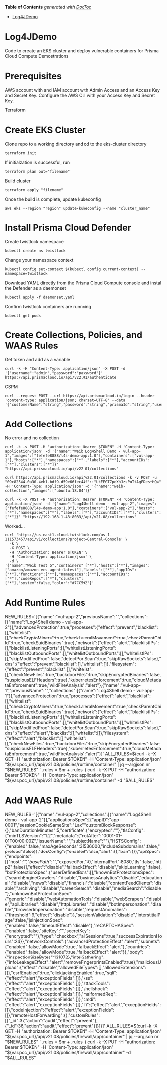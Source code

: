 <!-- START doctoc generated TOC please keep comment here to allow auto update -->
<!-- DON'T EDIT THIS SECTION, INSTEAD RE-RUN doctoc TO UPDATE -->
**Table of Contents**  *generated with [DocToc](https://github.com/thlorenz/doctoc)*

- [Log4JDemo](#log4jdemo)

<!-- END doctoc generated TOC please keep comment here to allow auto update -->

# Log4JDemo
Code to create an EKS cluster and deploy vulnerable containers for Prisma Cloud Compute Demostrations

# Prerequisites
AWS account with and IAM account with Admin Access and an Access Key and Secret Key.  Configure the AWS CLI with your Access Key and Secret Key.

Terraform

# Create EKS Cluster

Clone repo to a working directory and cd to the eks-cluster directory
```
terraform init
```
If initialzation is successful, run
```
terraform plan out="filename"
```
Build cluster
```
terraform apply "filename"
```
Once the build is complete, update kubeconfig
```
aws eks --region "region" update-kubeconfig --name "cluster_name"
```
# Install Prisma Cloud Defender

Create twistlock namespace
```
kubectl create ns twistlock
```
Change your namespace context
```
kubectl config set-context $(kubectl config current-context) --namespace=twistlock
```
Download YAML directly from the Prisma Cloud Compute console and instal the Defender as a daemonset
```
kubectl apply -f daemonset.yaml
```
Confirm twistlock containers are runnning
```
kubectl get pods
```
# Create Collections, Policies, and WAAS Rules

Get token and add as a variable
```
curl -k -H "Content-Type: application/json" -X POST -d '{"username":"admin","password":"password"}' https://api.prismacloud.io/api/v22.01/authenticate
```
CSPM  
```
curl --request POST --url https://api.prismacloud.io/login --header 'content-type: application/json; charset=UTF-8' --data '{"customerName":"string","password":"string","prismaId":"string","username":"string"}'
```

# Add Collections

No error and no collection
```
curl -k -v POST -H "authorization: Bearer $TOKEN" -H 'Content-Type: application/json' -d '{"name":"Weib Log4Shell Demo - vul-app-1","images":["fefefe8888/l4s-demo-app:1.0"],"containers":["vul-app-1"],"hosts":["*"],"namespaces":["*"],"labels":["*"],"accountIDs":["*"],"clusters":["*"]}' "https://api.prismacloud.io/api/v22.01/collections"
```
```
curl https://api.prismacloud.io/api/v22.01/collections -k -v POST -u "09c82544-0a30-4eb1-bdf9-d59e66fec44f"::"UkEEGT7peXhJzsPuTtAgFDes+HQ=" -H 'Content-Type: application/json' -d '{"name":"weib-collection","images":["ubuntu:18.04"]}'
```
```
curl -k -X POST -H "authorization: Bearer $TOKEN" -H 'Content-Type: application/json' -d '{"name":"Log4Shell demo - vul-app-2","images":["fefefe8888/l4s-demo-app:1.0"],"containers":["vul-app-2"],"hosts":["*"],"namespaces":["*"],"labels":["*"],"accountIDs":["*"],"clusters":["*"]}' "https://192.168.1.43:8083//api/v21.08/collections"
```
Worked...
```
curl 'https://us-east1.cloud.twistlock.com/us-1-111573457/api/v1/collections?project=Central+Console' \
  -k \
  -X POST \
  -H 'Authorization: Bearer $TOKEN' \
  -H 'Content-Type: application/json' \
  -d \
'{"name":"Weib Test 5","containers":["*"],"hosts":["*"],"images":["amazon/amazon-ecs-agent:latest"],"labels":["*"],"appIDs":["*"],"functions":["*"],"namespaces":["*"],"accountIDs":["*"],"codeRepos":["*"],"clusters":["*"],"system":false,"color":"#7CC592"}'
```

# Add Runtime Rules
NEW_RULES='[{"name":"vul-app-2","previousName":"","collections":[{"name":"Log4Shell demo - vul-app-2"}],"advancedProtection":true,"processes":{"effect":"prevent","blacklist":[],"whitelist":[],"checkCryptoMiners":true,"checkLateralMovement":true,"checkParentChild":true,"checkSuidBinaries":true},"network":{"effect":"alert","blacklistIPs":[],"blacklistListeningPorts":[],"whitelistListeningPorts":[],"blacklistOutboundPorts":[],"whitelistOutboundPorts":[],"whitelistIPs":[],"skipModifiedProc":false,"detectPortScan":true,"skipRawSockets":false},"dns":{"effect":"prevent","blacklist":[],"whitelist":[]},"filesystem":{"effect":"prevent","blacklist":[],"whitelist":[],"checkNewFiles":true,"backdoorFiles":true,"skipEncryptedBinaries":false,"suspiciousELFHeaders":true},"kubernetesEnforcement":true,"cloudMetadataEnforcement":true,"wildFireAnalysis":"alert"},{"name":"vul-app-1","previousName":"","collections":[{"name":"Log4Shell demo - vul-app-1"}],"advancedProtection":true,"processes":{"effect":"alert","blacklist":[],"whitelist":[],"checkCryptoMiners":true,"checkLateralMovement":true,"checkParentChild":true,"checkSuidBinaries":true},"network":{"effect":"alert","blacklistIPs":[],"blacklistListeningPorts":[],"whitelistListeningPorts":[],"blacklistOutboundPorts":[],"whitelistOutboundPorts":[],"whitelistIPs":[],"skipModifiedProc":false,"detectPortScan":true,"skipRawSockets":false},"dns":{"effect":"alert","blacklist":[],"whitelist":[]},"filesystem":{"effect":"alert","blacklist":[],"whitelist":[],"checkNewFiles":true,"backdoorFiles":true,"skipEncryptedBinaries":false,"suspiciousELFHeaders":true},"kubernetesEnforcement":true,"cloudMetadataEnforcement":true,"wildFireAnalysis":"alert"}]'
ALL_RULES=$(curl -k -X GET -H "authorization: Bearer $TOKEN" -H 'Content-Type: application/json' "${var.pcc_url}/api/v21.08/policies/runtime/container" | jq --argjson nr "$NEW_RULES" ' .rules = $nr + .rules ')
curl -k -X PUT -H "authorization: Bearer $TOKEN" -H 'Content-Type: application/json' "${var.pcc_url}/api/v21.08/policies/runtime/container" -d "$ALL_RULES"

# Add WAAS Rule
NEW_RULES='[{"name":"vul-app-2","collections":[{"name":"Log4Shell demo - vul-app-2"}],"applicationsSpec":[{"appID":"app-0001","sessionCookieSameSite":"Lax","customBlockResponse":{},"banDurationMinutes":5,"certificate":{"encrypted":""},"tlsConfig":{"minTLSVersion":"1.2","metadata":{"notAfter":"0001-01-01T00:00:00Z","issuerName":"","subjectName":""},"HSTSConfig":{"enabled":false,"maxAgeSeconds":31536000,"includeSubdomains":false,"preload":false}},"dosConfig":{"enabled":false,"alert":{},"ban":{}},"apiSpec":{"endpoints":[{"host":"*","basePath":"*","exposedPort":0,"internalPort":8080,"tls":false,"http2":false}],"effect":"disable","fallbackEffect":"disable","skipLearning":false},"botProtectionSpec":{"userDefinedBots":[],"knownBotProtectionsSpec":{"searchEngineCrawlers":"disable","businessAnalytics":"disable","educational":"disable","news":"disable","financial":"disable","contentFeedClients":"disable","archiving":"disable","careerSearch":"disable","mediaSearch":"disable"},"unknownBotProtectionSpec":{"generic":"disable","webAutomationTools":"disable","webScrapers":"disable","apiLibraries":"disable","httpLibraries":"disable","botImpersonation":"disable","browserImpersonation":"disable","requestAnomalies":{"threshold":9,"effect":"disable"}},"sessionValidation":"disable","interstitialPage":false,"jsInjectionSpec":{"enabled":false,"timeoutEffect":"disable"},"reCAPTCHASpec":{"enabled":false,"siteKey":"","secretKey":{"encrypted":""},"type":"checkbox","allSessions":true,"successExpirationHours":24}},"networkControls":{"advancedProtectionEffect":"alert","subnets":{"enabled":false,"allowMode":true,"fallbackEffect":"alert"},"countries":{"enabled":false,"allowMode":true,"fallbackEffect":"alert"}},"body":{"inspectionSizeBytes":131072},"intelGathering":{"infoLeakageEffect":"alert","removeFingerprintsEnabled":true},"maliciousUpload":{"effect":"disable","allowedFileTypes":[],"allowedExtensions":[]},"csrfEnabled":true,"clickjackingEnabled":true,"sqli":{"effect":"alert","exceptionFields":[]},"xss":{"effect":"alert","exceptionFields":[]},"attackTools":{"effect":"alert","exceptionFields":[]},"shellshock":{"effect":"alert","exceptionFields":[]},"malformedReq":{"effect":"alert","exceptionFields":[]},"cmdi":{"effect":"alert","exceptionFields":[]},"lfi":{"effect":"alert","exceptionFields":[]},"codeInjection":{"effect":"alert","exceptionFields":[]},"remoteHostForwarding":{},"customRules":[{"_id":37,"action":"audit","effect":"prevent"},{"_id":36,"action":"audit","effect":"prevent"}]}]}]'
ALL_RULES=$(curl -k -X GET -H "authorization: Bearer $TOKEN" -H 'Content-Type: application/json' "${var.pcc_url}/api/v21.08/policies/firewall/app/container" | jq --argjson nr "$NEW_RULES" ' .rules = $nr + .rules ')
curl -k -X PUT -H "authorization: Bearer $TOKEN" -H 'Content-Type: application/json' "${var.pcc_url}/api/v21.08/policies/firewall/app/container" -d "$ALL_RULES"